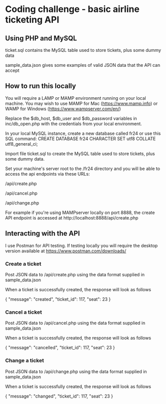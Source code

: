 # Coding challenge - basic airline ticketing API

## Using PHP and MySQL

ticket.sql contains the MySQL table used to store tickets, plus some dummy data

sample_data.json gives some examples of valid JSON data that the API can accept

## How to run this locally

You will require a LAMP or MAMP environment running on your local machine. You may wish to use MAMP for Mac (https://www.mamp.info) or WAMP for Windows (https://www.wampserver.com/en/)

Replace the $db_host, $db_user and $db_password variables in inc/db_open.php with the credentials from your local environment.

In your local MySQL instance, create a new database called fr24 or use this SQL command:
CREATE DATABASE fr24 CHARACTER SET utf8 COLLATE utf8_general_ci;

Import file ticket.sql to create the MySQL table used to store tickets, plus some dummy data.

Set your machine's server root to the /fr24 directory and you will be able to access the api endpoints via these URLs:

/api/create.php

/api/cancel.php

/api/change.php

For example if you're using MAMPserver locally on port 8888, the create API endpoint is accessed at http://localhost:8888/api/create.php

## Interacting with the API

I use Postman for API testing. If testing locally you will require the desktop version available at https://www.postman.com/downloads/

### Create a ticket

Post JSON data to /api/create.php using the data format supplied in sample_data.json

When a ticket is successfully created, the response will look as follows

{
    "message": "created",
    "ticket_id": 117,
    "seat": 23
}

### Cancel a ticket

Post JSON data to /api/cancel.php using the data format supplied in sample_data.json

When a ticket is successfully created, the response will look as follows

{
    "message": "cancelled",
    "ticket_id": 117,
    "seat": 23
}

### Change a ticket

Post JSON data to /api/change.php using the data format supplied in sample_data.json

When a ticket is successfully created, the response will look as follows

{
    "message": "changed",
    "ticket_id": 117,
    "seat": 23
}
